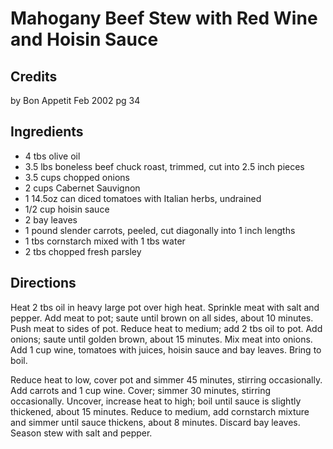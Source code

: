 # Mahogany Beef Stew with Red Wine and Hoisin Sauce 

## Credits

by Bon Appetit Feb 2002 pg 34

## Ingredients

- 4 tbs olive oil
- 3.5 lbs boneless beef chuck roast, trimmed, cut into 2.5 inch pieces
- 3.5 cups chopped onions
- 2 cups Cabernet Sauvignon
- 1 14.5oz can diced tomatoes with Italian herbs, undrained
- 1/2 cup hoisin sauce
- 2 bay leaves
- 1 pound slender carrots, peeled, cut diagonally into 1 inch lengths
- 1 tbs cornstarch mixed with 1 tbs water
- 2 tbs chopped fresh parsley

## Directions

Heat 2 tbs oil in heavy large pot over high heat. Sprinkle meat with salt and pepper. Add meat to pot; saute until brown on all sides, about 10 minutes. Push meat to sides of pot. Reduce heat to medium; add 2 tbs oil to pot. Add onions; saute until golden brown, about 15 minutes. Mix meat into onions. Add 1 cup wine, tomatoes with juices, hoisin sauce and bay leaves. Bring to boil.  
  
Reduce heat to low, cover pot and simmer 45 minutes, stirring occasionally. Add carrots and 1 cup wine. Cover; simmer 30 minutes, stirring occasionally. Uncover, increase heat to high; boil until sauce is slightly thickened, about 15 minutes. Reduce to medium, add cornstarch mixture and simmer until sauce thickens, about 8 minutes. Discard bay leaves. Season stew with salt and pepper.

